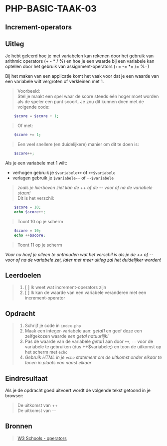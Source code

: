 # PHP-BASIC-TAAK-03
## Increment-operators
## Uitleg
Je hebt geleerd hoe je met variabelen kan rekenen door het gebruik van arithmic operators (+ - * / %) en hoe je een waarde bij een variabele kan optellen door het gebruik van assignment-operators (+= -= *= /= %=)

Bij het maken van een applicatie komt het vaak voor dat je een waarde van een variabele wilt vergroten of verkleinen met 1.

>Voorbeeld:  
Stel je maakt een spel waar de score steeds één hoger moet worden als de speler een punt scoort. Je zou dit kunnen doen met de volgende code:
```php
    $score = $score + 1;
```
>Of met:
```php
    $score += 1;
```
>Een veel snellere (en duidelijkere) manier om dit te doen is:
```php
    $score++;
```
>
Als je een variabele met 1 wilt:
* verhogen gebruik je `$variabele++` of `++$variabele`
* verlagen gebruik je `$variabele--` of `--$variabele`

>_zoals je hierboven ziet kan de ++ of de -- voor of na de variabele staan!_  
>Dit is het verschil:
```php
    $score = 10;
    echo $score++;
```
> Toont 10 op je scherm
>
```php
    $score = 10;
    echo ++$score;
```
> Toont 11 op je scherm
>
_Voor nu hoef je alleen te onthouden wat het verschil is als je de ++ of -- voor of na de variabele zet, later met meer uitleg zal het duidelijker worden!_

>
## Leerdoelen
>1. [ ] Ik weet wat increment-operators zijn
>2. [ ] Ik kan de waarde van een variabele veranderen met een increment-operator

## Opdracht
>1. Schrijf je code in `index.php`
>2. Maak een integer-variabele aan: _getal1_ en geef deze een zelfgekozen waarde _een getal natuurlijk!_
>3. Pas de waarde van de variabele _getal1_ aan door `++`, `--`  voor de variabele te gebruiken (dus ++$variabele;) en toon de uitkomst op het scherm met `echo`
>4. _Gebruik HTML in je `echo` statement om de uitkomst onder elkaar te tonen in plaats van naast elkaar_

## Eindresultaat
Als je de opdracht goed uitvoert wordt de volgende tekst getoond in je browser: 
>De uitkomst van ++  
>De uitkomst van --   


## Bronnen
>[W3 Schools - operators](https://www.w3schools.com/php/php_operators.asp)
